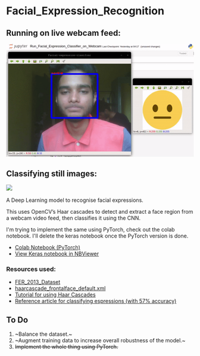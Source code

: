 # Facial_Expression_Recognition



## Running on live webcam feed:
![](webcam-sample.gif)

## Classifying still images:
<img src="https://github.com/Mainakdeb/Facial_Expression_Recognition-/blob/master/Screenshots/PyTorch_Predictions.png" width="510">



A Deep Learning model to recognise facial expressions.

This uses OpenCV’s Haar cascades to detect and extract
a face region from a webcam video feed, then classifies
it using the CNN.

I'm trying to implement the same using PyTorch, check out the colab notebook. I'll delete the keras notebook once the PyTorch version is done.

* [Colab Notebook (PyTorch)](https://colab.research.google.com/drive/1mjbN_x_6SxZkj4_q_3Thcb-MWVnDTysB)
* [View Keras notebook in NBViewer](https://nbviewer.jupyter.org/github/Mainakdeb/Facial_Expression_Classification/blob/master/Expression_Detector_alpha.ipynb)


### Resources used:
* [FER_2013_Dataset](https://www.kaggle.com/c/challenges-in-representation-learning-facial-expression-recognition-challenge/data)
* [haarcascade_frontalface_default.xml](https://github.com/opencv/opencv/blob/master/data/haarcascades/haarcascade_frontalface_default.xml)
* [Tutorial for using Haar Cascades](https://www.youtube.com/watch?v=88HdqNDQsEk)
* [Reference article for classifying espressions (with 57% accuracy)](http://sefiks.com/2018/01/01/facial-expression-recognition-with-keras/)



## To Do
1. ~Balance the dataset.~
2. ~Augment training data to increase overall robustness of the model.~
3. ~~Implement the whole thing using PyTorch.~~
